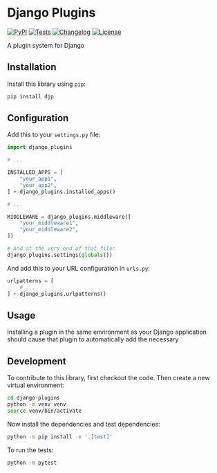 # Django Plugins

[![PyPI](https://img.shields.io/pypi/v/djp.svg)](https://pypi.org/project/djp/)
[![Tests](https://github.com/simonw/django-plugins/actions/workflows/test.yml/badge.svg)](https://github.com/simonw/django-plugins/actions/workflows/test.yml)
[![Changelog](https://img.shields.io/github/v/release/simonw/django-plugins?include_prereleases&label=changelog)](https://github.com/simonw/django-plugins/releases)
[![License](https://img.shields.io/badge/license-Apache%202.0-blue.svg)](https://github.com/simonw/django-plugins/blob/main/LICENSE)

A plugin system for Django

## Installation

Install this library using `pip`:
```bash
pip install djp
```

## Configuration

Add this to your `settings.py` file:
```python
import django_plugins

# ...

INSTALLED_APPS = [
    "your_app1",
    "your_app2",
] + django_plugins.installed_apps()

# ...

MIDDLEWARE = django_plugins.middleware([
    "your_middleware1",
    "your_middleware2",
])

# And at the very end of that file:
django_plugins.settings(globals())
```
And add this to your URL configuration in `urls.py`:
```python
urlpatterns = [
    # ...
] + django_plugins.urlpatterns()
```

## Usage

Installing a plugin in the same environment as your Django application should cause that plugin to automatically add the necessary 

## Development

To contribute to this library, first checkout the code. Then create a new virtual environment:
```bash
cd django-plugins
python -m venv venv
source venv/bin/activate
```
Now install the dependencies and test dependencies:
```bash
python -m pip install -e '.[test]'
```
To run the tests:
```bash
python -m pytest
```
